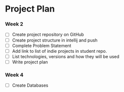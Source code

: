 # Project Plan

### Week 2
- [ ] Create project repository on GitHub
- [ ] Create project structure in intellij and push
- [ ] Complete Problem Statement
- [ ] Add link to list of indie projects in student repo.
- [ ] List technologies, versions and how they will be used
- [ ] Write project plan

### Week 4
- [ ] Create Databases
